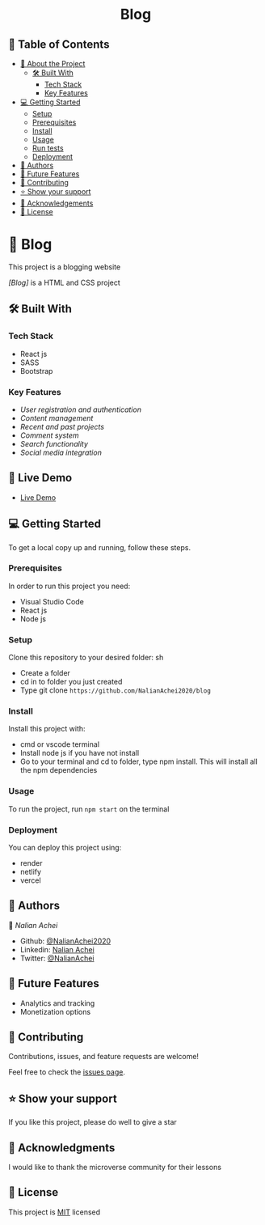 <a name="readme-top"></a>

<div align="center">

  <br/>

  <h1><b>Blog</b></h1>

</div>

## 📗 Table of Contents

- [📖 About the Project](#about-project)
  - [🛠 Built With](#built-with)
    - [Tech Stack](#tech-stack)
    - [Key Features](#key-features)
- [💻 Getting Started](#getting-started)
  - [Setup](#setup)
  - [Prerequisites](#prerequisites)
  - [Install](#install)
  - [Usage](#usage)
  - [Run tests](#run-tests)
  - [Deployment](#deployment)
- [👥 Authors](#authors)
- [🔭 Future Features](#future-features)
- [🤝 Contributing](#contributing)
- [⭐️ Show your support](#support)
- [🙏 Acknowledgements](#acknowledgements)
- [📝 License](#license)

<!-- PROJECT DESCRIPTION -->

# 📖 Blog <a name="about-project"></a>

This project is a blogging website

*[Blog]* is a HTML and CSS project

## 🛠 Built With <a name="built-with"></a>

### Tech Stack <a name="tech-stack"></a>

- React js
- SASS
- Bootstrap

### Key Features <a name="key-features"></a>

- *User registration and authentication*
- *Content management*
- *Recent and past projects*
- *Comment system*
- *Search functionality*
- *Social media integration*

## 🚀 Live Demo <a name="live-demo"></a>
- [Live Demo ]()

## 💻 Getting Started <a name="getting-started"></a>

To get a local copy up and running, follow these steps.

### Prerequisites

In order to run this project you need:

- Visual Studio Code
- React js
- Node js

### Setup

Clone this repository to your desired folder:
sh
- Create a folder
- cd in to folder you just created
- Type git clone ``https://github.com/NalianAchei2020/blog``

### Install

Install this project with:
- cmd or vscode terminal
- Install node js if you have not install
- Go to your terminal and cd to folder, type npm install. This will install all the npm dependencies

### Usage

To run the project, run ``npm start`` on the terminal

### Deployment

You can deploy this project using:

 - render
 - netlify
 - vercel

## 👥 Authors <a name="authors"></a>

👤 *Nalian Achei*
- Github: [@NalianAchei2020](https://github.com/NalianAchei2020)
- Linkedin: [Nalian Achei](https://www.linkedin.com/in/nalian-achei-683208275)
- Twitter: [@NalianAchei](https://twitter.com/NalianAchei?t=E3ePLcJ7B45dBa8SBFIXDg&s=09)

 ## 🔭 Future Features <a name="future-features"></a>

- Analytics and tracking
- Monetization options

## 🤝 Contributing <a name="contributing"></a>

Contributions, issues, and feature requests are welcome!

Feel free to check the [issues page](https://github.com/NalianAchei2020/Portfolio/issues).

## ⭐️ Show your support <a name="support"></a>

If you like this project, please do well to give a star

## 🙏 Acknowledgments <a name="acknowledgements"></a>

I would like to thank the microverse community for their lessons

## 📝 License <a name="license"></a>

This project is [MIT](https://github.com/NalianAchei2020/Portfolio/blob/portfolio-feature/LICENSE) licensed
